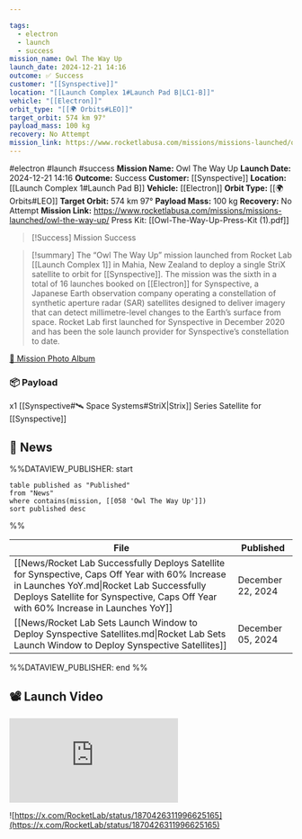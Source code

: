 ```yaml
---

tags:
  - electron
  - launch
  - success
mission_name: Owl The Way Up
launch_date: 2024-12-21 14:16
outcome: ✅ Success
customer: "[[Synspective]]"
location: "[[Launch Complex 1#Launch Pad B|LC1-B]]"
vehicle: "[[Electron]]"
orbit_type: "[[🌍 Orbits#LEO]]"
target_orbit: 574 km 97°
payload_mass: 100 kg
recovery: No Attempt
mission_link: https://www.rocketlabusa.com/missions/missions-launched/owl-the-way-up/
---
```


<div tabindex="0"></div>

#electron #launch #success
**Mission Name:** Owl The Way Up
**Launch Date:** 2024-12-21 14:16
**Outcome:** Success
**Customer:** [[Synspective]]
**Location:** [[Launch Complex 1#Launch Pad B]]
**Vehicle:** [[Electron]]
**Orbit Type:** [[🌍 Orbits#LEO]]
**Target Orbit:** 574 km 97°
**Payload Mass:** 100 kg
**Recovery:** No Attempt
**Mission Link:** https://www.rocketlabusa.com/missions/missions-launched/owl-the-way-up/
Press Kit: [[Owl-The-Way-Up-Press-Kit (1).pdf]]

>[!Success] Mission Success

>[!summary]
The “Owl The Way Up” mission launched from Rocket Lab [[Launch Complex 1]] in Mahia, New Zealand to deploy a single StriX satellite to orbit for [[Synspective]]. The mission was the sixth in a total of 16 launches booked on [[Electron]] for Synspective, a Japanese Earth observation company operating a constellation of synthetic aperture radar (SAR) satellites designed to deliver imagery that can detect millimetre-level changes to the Earth’s surface from space. Rocket Lab first launched for Synspective in December 2020 and has been the sole launch provider for Synspective’s constellation to date.
>
[📸 Mission Photo Album](https://www.flickr.com/photos/rocketlab/albums/72177720322675410/)
### 📦 Payload

x1 [[Synspective#🛰️ Space Systems#StriX|Strix]] Series Satellite for [[Synspective]]

## 📰 News
%%DATAVIEW_PUBLISHER: start
```
table published as "Published"
from "News"
where contains(mission, [[058 'Owl The Way Up']])
sort published desc
```
%%

| File                                                                                                                                                                                                                               | Published         |
| ---------------------------------------------------------------------------------------------------------------------------------------------------------------------------------------------------------------------------------- | ----------------- |
| [[News/Rocket Lab Successfully Deploys Satellite for Synspective, Caps Off Year with 60% Increase in Launches YoY.md\|Rocket Lab Successfully Deploys Satellite for Synspective, Caps Off Year with 60% Increase in Launches YoY]] | December 22, 2024 |
| [[News/Rocket Lab Sets Launch Window to Deploy Synspective Satellites.md\|Rocket Lab Sets Launch Window to Deploy Synspective Satellites]]                                                                                         | December 05, 2024 |

%%DATAVIEW_PUBLISHER: end %%

## 📽️ Launch Video

<div class="responsive-video">
<iframe src="https://www.youtube.com/embed/-7VZB4pHJrQ" title="Rocket Lab - &#39;Owl The Way Up&#39; Launch" frameborder="0" allow="accelerometer; autoplay; clipboard-write; encrypted-media; gyroscope; picture-in-picture; web-share" referrerpolicy="strict-origin-when-cross-origin" allowfullscreen tabindex="-1"></iframe>
</div>

![https://x.com/RocketLab/status/1870426311996625165](https://x.com/RocketLab/status/1870426311996625165)